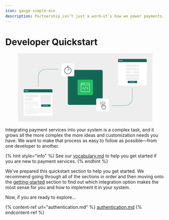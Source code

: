 ```yaml
---
icon: gauge-simple-min
description: Partnership isn’t just a word—it’s how we power payments.
---
```


# Developer Quickstart

<figure><img src="../../.gitbook/assets/Developer quickstart B (1).png" alt=""><figcaption></figcaption></figure>

Integrating payment services into your system is a complex task, and it grows all the more complex  the more ideas and customization needs you have. We want to make that process as easy to follow as possible—from one developer to another.&#x20;

{% hint style="info" %}
See our [vocabulary.md](../resources/vocabulary.md "mention") to help you get started if you are new to payment services.
{% endhint %}

We've prepared this quickstart section to help you get started. We recommend going through all of the sections in order and then moving onto the [getting-started](../getting-started/ "mention") section to find out which integration option makes the most sense for you and how to implement it in your system.

Now, if you are ready to explore...

{% content-ref url="authentication.md" %}
[authentication.md](authentication.md)
{% endcontent-ref %}
